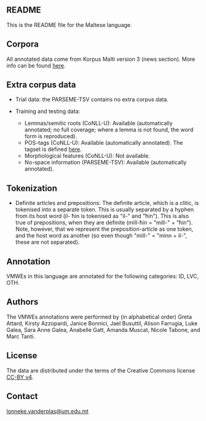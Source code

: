 README
------
This is the README file for the Maltese language.


Corpora
-------
All annotated data come from Korpus Malti version 3 (news section). More info can be found [here](http://mlrs.research.um.edu.mt/).


Extra corpus data
-----------------
* Trial data: the PARSEME-TSV contains no extra corpus data.

* Training and testing data:
  * Lemmas/semitic roots (CoNLL-U): Available (automatically annotated; no full coverage; where a lemma is not found, the word form is reproduced).
  * POS-tags (CoNLL-U): Available (automatically annotated). The tagset is defined [here](http://mlrs.research.um.edu.mt/resources/malti03/tagset30.html).
  * Morphological features (CoNLL-U): Not available.
  * No-space information (PARSEME-TSV): Available (automatically annotated).


Tokenization
------------
* Definite articles and prepositions: The definite article, which is a clitic, is tokenised into a separate token. This is usually separated by a hyphen from its host word (il- ħin is tokenised as "il-" and "ħin"). This is also true of prepositions, when they are definite (mill-ħin = "mill-" + "ħin"). Note, however, that we represent the preposition-article as one token, and the host word as another  (so even though "mill-" = "minn + il-", these are not separated).


Annotation
----------
VMWEs in this language are annotated for the following categories: ID, LVC, OTH.


Authors
-------
The VMWEs annotations were performed by (in alphabetical order) Greta Attard, Kirsty Azzopardi, Janice Bonnici, Jael Busuttil, Alison Farrugia, Luke Galea, Sara Anne Galea, Anabelle Gatt, Amanda Muscat, Nicole Tabone, and Marc Tanti.


License
-------
The data are distributed under the terms of the Creative Commons license [CC-BY v4](https://creativecommons.org/licenses/by/4.0/).


Contact
-------
lonneke.vanderplas@um.edu.mt
